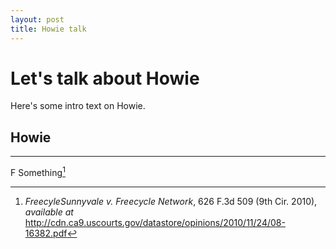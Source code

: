 ```yaml
---
layout: post
title: Howie talk
---
```


# Let's talk about Howie

Here's some intro text on Howie.

## Howie
--------------------------------------------------------------------------------
F Something[^InlineNoteHowie]

[^InlineNoteHowie]: _FreecyleSunnyvale v. Freecycle Network_, 626 F.3d 509
    (9th Cir. 2010), _available at_
    http://cdn.ca9.uscourts.gov/datastore/opinions/2010/11/24/08-16382.pdf
